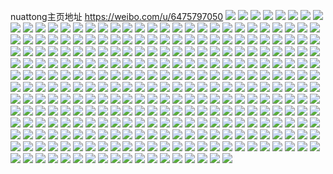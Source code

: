 nuattong主页地址 https://weibo.com/u/6475797050 
![](https://wx4.sinaimg.cn/mw2000/0074fMDwly1h87cdt4ybkj30wh1o5k8w.jpg) 
![](https://wx4.sinaimg.cn/mw2000/0074fMDwly1h83rzdjl3fj31sc2ds4qq.jpg) 
![](https://wx4.sinaimg.cn/mw2000/0074fMDwgy1h7yw7zzwq1j327p2y9b2a.jpg) 
![](https://wx4.sinaimg.cn/mw2000/0074fMDwgy1h7yw7xpmo4j31sc2dskjl.jpg) 
![](https://wx4.sinaimg.cn/mw2000/0074fMDwgy1h7yw80zvtyj328b2z3qv5.jpg) 
![](https://wx4.sinaimg.cn/mw2000/0074fMDwgy1h7ufznj3ymj31wi2knnao.jpg) 
![](https://wx4.sinaimg.cn/mw2000/0074fMDwgy1h7r2tng595j31o0280hdu.jpg) 
![](https://wx4.sinaimg.cn/mw2000/0074fMDwgy1h7pg9potc2j31lu280b29.jpg) 
![](https://wx4.sinaimg.cn/mw2000/0074fMDwgy1h7pga3d9j0j31mt280qv5.jpg) 
![](https://wx4.sinaimg.cn/mw2000/0074fMDwgy1h7pg9hfwb1j31o0280qv5.jpg) 
![](https://wx4.sinaimg.cn/mw2000/0074fMDwgy1h7pga7tlb9j30uv1c3k0w.jpg) 
![](https://wx4.sinaimg.cn/mw2000/0074fMDwgy1h7jo1swgtlj31o0280qv5.jpg) 
![](https://wx4.sinaimg.cn/mw2000/0074fMDwgy1h7jo1vc3bwj31o0280hdt.jpg) 
![](https://wx4.sinaimg.cn/mw2000/0074fMDwgy1h7jo1xuhwkj31o0280u0x.jpg) 
![](https://wx4.sinaimg.cn/mw2000/0074fMDwgy1h7jo20jl2hj31o0280npd.jpg) 
![](https://wx4.sinaimg.cn/mw2000/0074fMDwgy1h7f5onx3x0j31o0280n07.jpg) 
![](https://wx4.sinaimg.cn/mw2000/0074fMDwgy1h7f5ortekbj32ov2c0b2b.jpg) 
![](https://wx4.sinaimg.cn/mw2000/0074fMDwgy1h7aok7modlj31sc2dshdt.jpg) 
![](https://wx4.sinaimg.cn/mw2000/0074fMDwgy1h786xuijkoj31o01o01ky.jpg) 
![](https://wx4.sinaimg.cn/mw2000/0074fMDwgy1h786y10gvvj31o01o07wi.jpg) 
![](https://wx4.sinaimg.cn/mw2000/0074fMDwgy1h758cuqw00j329c33z4qr.jpg) 
![](https://wx4.sinaimg.cn/mw2000/0074fMDwgy1h758cyuxwmj329c33ztu8.jpg) 
![](https://wx4.sinaimg.cn/mw2000/0074fMDwgy1h758d1tgnsj32c0340u10.jpg) 
![](https://wx4.sinaimg.cn/mw2000/0074fMDwgy1h72fs1y0ubj32bq35sx6q.jpg) 
![](https://wx4.sinaimg.cn/mw2000/0074fMDwgy1h72fs2s6k2j31sa29ikjl.jpg) 
![](https://wx4.sinaimg.cn/mw2000/0074fMDwgy1h72fs42vyyj327s2wwb2a.jpg) 
![](https://wx4.sinaimg.cn/mw2000/0074fMDwly1h5y673i04tj31sc2ds4qq.jpg) 
![](https://wx4.sinaimg.cn/mw2000/0074fMDwly1h5y6755rbfj32c03404qr.jpg) 
![](https://wx4.sinaimg.cn/mw2000/0074fMDwly1h5y6768rhdj316o1kwb29.jpg) 
![](https://wx4.sinaimg.cn/mw2000/0074fMDwly1h5mge3v4anj31sc2ds1kx.jpg) 
![](https://wx4.sinaimg.cn/mw2000/0074fMDwly1h5mge4jvjej31sc2af7wh.jpg) 
![](https://wx4.sinaimg.cn/mw2000/0074fMDwly1h5mge3a08xj31sc2dsb29.jpg) 
![](https://wx4.sinaimg.cn/mw2000/0074fMDwly1h5mge5hh05j31sc2dse81.jpg) 
![](https://wx4.sinaimg.cn/mw2000/0074fMDwly1h5calehyvbj30wi1ycx2r.jpg) 
![](https://wx4.sinaimg.cn/mw2000/0074fMDwly1h5calckb2ej30wi1yce7h.jpg) 
![](https://wx4.sinaimg.cn/mw2000/0074fMDwly1h5calg7umoj30wi1yce67.jpg) 
![](https://wx4.sinaimg.cn/mw2000/0074fMDwly1h5cali2p4pj30wi1ycayu.jpg) 
![](https://wx4.sinaimg.cn/mw2000/0074fMDwly1h510jfl22oj30wi1yc4qp.jpg) 
![](https://wx4.sinaimg.cn/mw2000/0074fMDwly1h510jgko7xj30wi1yctrk.jpg) 
![](https://wx4.sinaimg.cn/mw2000/0074fMDwly1h4y7g7srdyj32801o0hdt.jpg) 
![](https://wx4.sinaimg.cn/mw2000/0074fMDwly1h4y7g3shvoj31xe1o0b29.jpg) 
![](https://wx4.sinaimg.cn/mw2000/0074fMDwly1h4tftu4uavj31sc2ds7wi.jpg) 
![](https://wx4.sinaimg.cn/mw2000/0074fMDwly1h4tftxgojqj31o0280npe.jpg) 
![](https://wx4.sinaimg.cn/mw2000/0074fMDwly1h4tftsx373j31o02804qq.jpg) 
![](https://wx4.sinaimg.cn/mw2000/0074fMDwly1h4tftz131vj31o02804qq.jpg) 
![](https://wx4.sinaimg.cn/mw2000/0074fMDwly1h4hw4hrpjij33402c0e81.jpg) 
![](https://wx4.sinaimg.cn/mw2000/0074fMDwly1h4hw4o0pzyj31o0280x6q.jpg) 
![](https://wx4.sinaimg.cn/mw2000/0074fMDwly1h4hw4q7jotj33402c07wj.jpg) 
![](https://wx4.sinaimg.cn/mw2000/0074fMDwly1h4hw4unvumj31o0280npe.jpg) 
![](https://wx4.sinaimg.cn/mw2000/0074fMDwly1h4hw4w2gxxj33402c0hdt.jpg) 
![](https://wx4.sinaimg.cn/mw2000/0074fMDwly1h4hw4x545aj33412c0qv5.jpg) 
![](https://wx4.sinaimg.cn/mw2000/0074fMDwly1h4hw53iwbdj31yn2qme81.jpg) 
![](https://wx4.sinaimg.cn/mw2000/0074fMDwly1h4ekjk1vuwj31o0280qv5.jpg) 
![](https://wx4.sinaimg.cn/mw2000/0074fMDwly1h4ekjlc6f2j31o0280u0x.jpg) 
![](https://wx4.sinaimg.cn/mw2000/0074fMDwly1h4c6phm8foj31o02801kx.jpg) 
![](https://wx4.sinaimg.cn/mw2000/0074fMDwly1h4c6ph1d1mj30lc0sg103.jpg) 
![](https://wx4.sinaimg.cn/mw2000/0074fMDwly1h4c6pijhibj31o02807wh.jpg) 
![](https://wx4.sinaimg.cn/mw2000/0074fMDwly1h4c6pjg16sj32801o0kjm.jpg) 
![](https://wx4.sinaimg.cn/mw2000/0074fMDwly1h4c6pkj5wuj31o0280kjm.jpg) 
![](https://wx4.sinaimg.cn/mw2000/0074fMDwly1h47frec2uxj31hu256b29.jpg) 
![](https://wx4.sinaimg.cn/mw2000/0074fMDwly1h47frfc327j31md280e81.jpg) 
![](https://wx4.sinaimg.cn/mw2000/0074fMDwly1h47frgg2q9j31o0280e81.jpg) 
![](https://wx4.sinaimg.cn/mw2000/0074fMDwly1h47frhnrtvj31o0280b29.jpg) 
![](https://wx4.sinaimg.cn/mw2000/0074fMDwly1h459cei44wj31gt1yfx5u.jpg) 
![](https://wx4.sinaimg.cn/mw2000/0074fMDwly1h459cfgchtj31o02807wh.jpg) 
![](https://wx4.sinaimg.cn/mw2000/0074fMDwly1h459cgfeoqj32801o04qq.jpg) 
![](https://wx4.sinaimg.cn/mw2000/0074fMDwly1h459chjp2hj32801o0e81.jpg) 
![](https://wx4.sinaimg.cn/mw2000/0074fMDwly1h4339k2t0jj31m225fhdt.jpg) 
![](https://wx4.sinaimg.cn/mw2000/0074fMDwly1h4339rae1cj327z1nzb29.jpg) 
![](https://wx4.sinaimg.cn/mw2000/0074fMDwly1h4339sg0tdj32801o0e81.jpg) 
![](https://wx4.sinaimg.cn/mw2000/0074fMDwly1h3nz13kwymj30wi1kxam5.jpg) 
![](https://wx4.sinaimg.cn/mw2000/0074fMDwly1h3nz1xrdawj32c0340e82.jpg) 
![](https://wx4.sinaimg.cn/mw2000/0074fMDwly1h3kf108cgrj31o0280kjn.jpg) 
![](https://wx4.sinaimg.cn/mw2000/0074fMDwly1h3kf12tv6rj31k31k3qv5.jpg) 
![](https://wx4.sinaimg.cn/mw2000/0074fMDwly1h3i2wk7rtaj32c0340b2a.jpg) 
![](https://wx4.sinaimg.cn/mw2000/0074fMDwgy1h3desnpog1j31o0280npd.jpg) 
![](https://wx4.sinaimg.cn/mw2000/0074fMDwgy1h3a18xlf43j31t22pm7jm.jpg) 
![](https://wx4.sinaimg.cn/mw2000/0074fMDwgy1h3a1905l45j32801o0npe.jpg) 
![](https://wx4.sinaimg.cn/mw2000/0074fMDwgy1h3a1925tlsj31o0280b29.jpg) 
![](https://wx4.sinaimg.cn/mw2000/0074fMDwgy1h3a18wyr3sj31o0280qv6.jpg) 
![](https://wx4.sinaimg.cn/mw2000/0074fMDwgy1h36ggm50jzj32c03407wk.jpg) 
![](https://wx4.sinaimg.cn/mw2000/0074fMDwgy1h36ggmzm32j32c0340kjl.jpg) 
![](https://wx4.sinaimg.cn/mw2000/0074fMDwgy1h36ggijfy5j32c0340e82.jpg) 
![](https://wx4.sinaimg.cn/mw2000/0074fMDwgy1h36ggod2dlj32c03404qr.jpg) 
![](https://wx4.sinaimg.cn/mw2000/0074fMDwgy1h30rv40lyjj31o0280b2a.jpg) 
![](https://wx4.sinaimg.cn/mw2000/0074fMDwgy1h30ruztqjdj32c0340kjn.jpg) 
![](https://wx4.sinaimg.cn/mw2000/0074fMDwgy1h30rv7bcozj32801o07wi.jpg) 
![](https://wx4.sinaimg.cn/mw2000/0074fMDwgy1h30rvudz1kj32c0340npe.jpg) 
![](https://wx4.sinaimg.cn/mw2000/0074fMDwgy1h30rvdmbpwj32c03404qr.jpg) 
![](https://wx4.sinaimg.cn/mw2000/0074fMDwgy1h30rvy1kzfj31o02807wi.jpg) 
![](https://wx4.sinaimg.cn/mw2000/0074fMDwgy1h2zl3inrfhj31o0280npd.jpg) 
![](https://wx4.sinaimg.cn/mw2000/0074fMDwgy1h2zl3thmd0j31o02801kz.jpg) 
![](https://wx4.sinaimg.cn/mw2000/0074fMDwgy1h2zl3l8acbj31o0280hdt.jpg) 
![](https://wx4.sinaimg.cn/mw2000/0074fMDwgy1h2zl3nplsfj31o02807wi.jpg) 
![](https://wx4.sinaimg.cn/mw2000/0074fMDwgy1h2zl3gbx7jj32c033zx6q.jpg) 
![](https://wx4.sinaimg.cn/mw2000/0074fMDwgy1h2zl3qjdagj31o0280hdu.jpg) 
![](https://wx4.sinaimg.cn/mw2000/0074fMDwgy1h2qji06kkej30sg0saq62.jpg) 
![](https://wx4.sinaimg.cn/mw2000/0074fMDwgy1h2ofqxa231j32c0340kjm.jpg) 
![](https://wx4.sinaimg.cn/mw2000/0074fMDwgy1h2ofrsmk6nj32c0340u0z.jpg) 
![](https://wx4.sinaimg.cn/mw2000/0074fMDwgy1h2ofr2wi5rj32c03404qq.jpg) 
![](https://wx4.sinaimg.cn/mw2000/0074fMDwgy1h2ofrjsj28j32c0340hdw.jpg) 
![](https://wx4.sinaimg.cn/mw2000/0074fMDwgy1h2ofr8yv03j32c0340b2b.jpg) 
![](https://wx4.sinaimg.cn/mw2000/0074fMDwgy1h2ofrwl292j32a231eu0z.jpg) 
![](https://wx4.sinaimg.cn/mw2000/0074fMDwgy1h24o34d8jxj30wi1ldwsw.jpg) 
![](https://wx4.sinaimg.cn/mw2000/0074fMDwgy1h24o33b7t5j30wi0i043a.jpg) 
![](https://wx4.sinaimg.cn/mw2000/0074fMDwgy1h24o31qv9qj30wi1lhb29.jpg) 
![](https://wx4.sinaimg.cn/mw2000/0074fMDwgy1h1xg1zinjrj31o0280qv6.jpg) 
![](https://wx4.sinaimg.cn/mw2000/0074fMDwgy1h1xg24mh75j31o0280u0y.jpg) 
![](https://wx4.sinaimg.cn/mw2000/0074fMDwgy1h1xg1v6pqrj31o0280npe.jpg) 
![](https://wx4.sinaimg.cn/mw2000/0074fMDwgy1h1oagu259dj31o0280b29.jpg) 
![](https://wx4.sinaimg.cn/mw2000/0074fMDwgy1h1oagvu3hqj32801o07wh.jpg) 
![](https://wx4.sinaimg.cn/mw2000/0074fMDwgy1h1oagy3o12j31o0280b2a.jpg) 
![](https://wx4.sinaimg.cn/mw2000/0074fMDwgy1h1oah0taquj31o0280b2a.jpg) 
![](https://wx4.sinaimg.cn/mw2000/0074fMDwgy1h1e8u00jm3j32c0340e82.jpg) 
![](https://wx4.sinaimg.cn/mw2000/0074fMDwgy1h1e8u0vuexj32c0340e81.jpg) 
![](https://wx4.sinaimg.cn/mw2000/0074fMDwgy1h1e8u3eco3j31o0280npd.jpg) 
![](https://wx4.sinaimg.cn/mw2000/0074fMDwgy1h0hxgclbe9j31o02804qq.jpg) 
![](https://wx4.sinaimg.cn/mw2000/0074fMDwgy1h0hxg9rcdmj31o0280kjl.jpg) 
![](https://wx4.sinaimg.cn/mw2000/0074fMDwgy1h0hxgf7tljj31o0280b2a.jpg) 
![](https://wx4.sinaimg.cn/mw2000/0074fMDwgy1h0hxghfbwxj31o0280npd.jpg) 
![](https://wx4.sinaimg.cn/mw2000/0074fMDwgy1h0e6wjx7yuj31o02801ky.jpg) 
![](https://wx4.sinaimg.cn/mw2000/0074fMDwgy1h0e6wodqepj31o0280npd.jpg) 
![](https://wx4.sinaimg.cn/mw2000/0074fMDwgy1h0e6wqigscj31o0280u0x.jpg) 
![](https://wx4.sinaimg.cn/mw2000/0074fMDwgy1h0e6wmdol4j31o0280u0x.jpg) 
![](https://wx4.sinaimg.cn/mw2000/0074fMDwgy1h0ckj1j9qcj31o0280b2a.jpg) 
![](https://wx4.sinaimg.cn/mw2000/0074fMDwgy1h0ckj4uirjj31o0280e81.jpg) 
![](https://wx4.sinaimg.cn/mw2000/0074fMDwgy1h0ckj83ivgj31o0280u0x.jpg) 
![](https://wx4.sinaimg.cn/mw2000/0074fMDwgy1h0ckiyl9oyj31o02801ky.jpg) 
![](https://wx4.sinaimg.cn/mw2000/0074fMDwgy1h02mlegfx7j32c0340npe.jpg) 
![](https://wx4.sinaimg.cn/mw2000/0074fMDwgy1gzsvoc2ls5j31o02801ky.jpg) 
![](https://wx4.sinaimg.cn/mw2000/0074fMDwgy1gzsvogf1c8j31sc2dsx6q.jpg) 
![](https://wx4.sinaimg.cn/mw2000/0074fMDwgy1gzsvohoj3ej31sc2ds4qq.jpg) 
![](https://wx4.sinaimg.cn/mw2000/0074fMDwgy1gzsvolq9ixj31sc2dskjl.jpg) 
![](https://wx4.sinaimg.cn/mw2000/0074fMDwgy1gzsvokwh81j32801o01ky.jpg) 
![](https://wx4.sinaimg.cn/mw2000/0074fMDwgy1gzavsmn9f2j31o0280qv6.jpg) 
![](https://wx4.sinaimg.cn/mw2000/0074fMDwgy1gzavswwoumj320m2rme82.jpg) 
![](https://wx4.sinaimg.cn/mw2000/0074fMDwgy1gywkrg8zgqj31o0280u0y.jpg) 
![](https://wx4.sinaimg.cn/mw2000/0074fMDwgy1gywkrx0lnzj31o0280npd.jpg) 
![](https://wx4.sinaimg.cn/mw2000/0074fMDwgy1gywkrcxiwaj31o0280qv6.jpg) 
![](https://wx4.sinaimg.cn/mw2000/0074fMDwgy1gywkrjj7h2j31o0280u0y.jpg) 
![](https://wx4.sinaimg.cn/mw2000/0074fMDwgy1gywksd2bayj315o334e82.jpg) 
![](https://wx4.sinaimg.cn/mw2000/0074fMDwgy1gywkrmr8rvj31o02801kz.jpg) 
![](https://wx4.sinaimg.cn/mw2000/0074fMDwgy1gywkrpsb95j31o0280qv6.jpg) 
![](https://wx4.sinaimg.cn/mw2000/0074fMDwgy1gywks8m5d3j32c0340hdv.jpg) 
![](https://wx4.sinaimg.cn/mw2000/0074fMDwgy1gywkrsqtiqj31o0280npe.jpg) 
![](https://wx4.sinaimg.cn/mw2000/0074fMDwgy1gyt7b4hlstj315o334x6p.jpg) 
![](https://wx4.sinaimg.cn/mw2000/0074fMDwgy1gyt7b2ho82j315o1qi7wh.jpg) 
![](https://wx4.sinaimg.cn/mw2000/0074fMDwgy1gyklzqcqm4j31o02807wi.jpg) 
![](https://wx4.sinaimg.cn/mw2000/0074fMDwgy1gyklzsdgljj31o02804qq.jpg) 
![](https://wx4.sinaimg.cn/mw2000/0074fMDwgy1gy1ybawi1vj31sc2dsqv6.jpg) 
![](https://wx4.sinaimg.cn/mw2000/0074fMDwgy1gy1ybdqwzzj31sc2dsnpe.jpg) 
![](https://wx4.sinaimg.cn/mw2000/0074fMDwgy1gxr7kreiclj31o02801ky.jpg) 
![](https://wx4.sinaimg.cn/mw2000/0074fMDwgy1gxr7km8yvwj31o0280npe.jpg) 
![](https://wx4.sinaimg.cn/mw2000/0074fMDwgy1gxr7kom8rxj31o0280u0x.jpg) 
![](https://wx4.sinaimg.cn/mw2000/0074fMDwgy1gxr7khdnmbj31o0280e34.jpg) 
![](https://wx4.sinaimg.cn/mw2000/0074fMDwgy1gxr7ksr5ykj31o02807wi.jpg) 
![](https://wx4.sinaimg.cn/mw2000/0074fMDwgy1gxmdzzmsrsj31sc2ds7wj.jpg) 
![](https://wx4.sinaimg.cn/mw2000/0074fMDwgy1gxme00rurcj31lx2s4npd.jpg) 
![](https://wx4.sinaimg.cn/mw2000/0074fMDwgy1gxmdzy5wjfj31sc2dsb2a.jpg) 
![](https://wx4.sinaimg.cn/mw2000/0074fMDwgy1gx8jqrpjt5j31o0280u0x.jpg) 
![](https://wx4.sinaimg.cn/mw2000/0074fMDwgy1gx8jqpps7tj31o0280qv5.jpg) 
![](https://wx4.sinaimg.cn/mw2000/0074fMDwgy1gx4yf3hkahj32c0340npe.jpg) 
![](https://wx4.sinaimg.cn/mw2000/0074fMDwgy1gx4yfojjmij32c0340b2a.jpg) 
![](https://wx4.sinaimg.cn/mw2000/0074fMDwgy1gwz6emnrc8j33402c01kz.jpg) 
![](https://wx4.sinaimg.cn/mw2000/0074fMDwgy1gwz6f8cax8j32c0340npe.jpg) 
![](https://wx4.sinaimg.cn/mw2000/0074fMDwgy1gwuvtxlultj32c0340qv6.jpg) 
![](https://wx4.sinaimg.cn/mw2000/0074fMDwgy1gwuvu1yyidj32c0340kjm.jpg) 
![](https://wx4.sinaimg.cn/mw2000/0074fMDwgy1gwuvu5v2s5j32c0340e82.jpg) 
![](https://wx4.sinaimg.cn/mw2000/0074fMDwgy1gwuvu9w1r6j32c0340b2a.jpg) 
![](https://wx4.sinaimg.cn/mw2000/0074fMDwgy1gwuvvni9s1j32c0340u0y.jpg) 
![](https://wx4.sinaimg.cn/mw2000/0074fMDwgy1gwuvuj4gckj33402c0qv6.jpg) 
![](https://wx4.sinaimg.cn/mw2000/0074fMDwgy1gwuvunwd1dj33402c0qv6.jpg) 
![](https://wx4.sinaimg.cn/mw2000/0074fMDwgy1gwuvusjye5j32c0340npe.jpg) 
![](https://wx4.sinaimg.cn/mw2000/0074fMDwgy1gwuvuwz2ojj32c0340qv6.jpg) 
![](https://wx4.sinaimg.cn/mw2000/0074fMDwgy1gwuvv0xhy9j32c0340hdu.jpg) 
![](https://wx4.sinaimg.cn/mw2000/0074fMDwgy1gwuvv8105bj32c0340npe.jpg) 
![](https://wx4.sinaimg.cn/mw2000/0074fMDwgy1gwuvviwu2oj32c0340u0y.jpg) 
![](https://wx4.sinaimg.cn/mw2000/0074fMDwgy1gwuvvdqavdj32c0340qv6.jpg) 
![](https://wx4.sinaimg.cn/mw2000/0074fMDwgy1gwuvue20tfj32c0340npe.jpg) 
![](https://wx4.sinaimg.cn/mw2000/0074fMDwgy1gwrqi0r4snj32c0340qv8.jpg) 
![](https://wx4.sinaimg.cn/mw2000/0074fMDwgy1gwrqhvg1z5j32c03407wi.jpg) 
![](https://wx4.sinaimg.cn/mw2000/0074fMDwgy1gwrqi1sjhzj317r1mce1s.jpg) 
![](https://wx4.sinaimg.cn/mw2000/0074fMDwgy1gwqfkyf1aqj31sc2ds4qq.jpg) 
![](https://wx4.sinaimg.cn/mw2000/0074fMDwgy1gwqfl0jjeuj31sc2dsb2a.jpg) 
![](https://wx4.sinaimg.cn/mw2000/0074fMDwgy1gwqfl2vwgoj31sc2dsx6p.jpg) 
![](https://wx4.sinaimg.cn/mw2000/0074fMDwgy1gwqfl5etnmj33402c04qr.jpg) 
![](https://wx4.sinaimg.cn/mw2000/0074fMDwgy1gwqfkw5wokj33402c0qv6.jpg) 
![](https://wx4.sinaimg.cn/mw2000/0074fMDwgy1gwqfl7q7jxj31sc2dsx6p.jpg) 
![](https://wx4.sinaimg.cn/mw2000/0074fMDwgy1gwhznsu456j31sc2dsb2a.jpg) 
![](https://wx4.sinaimg.cn/mw2000/0074fMDwgy1gwhznxrnmcj33402c0npf.jpg) 
![](https://wx4.sinaimg.cn/mw2000/0074fMDwgy1gwhznv90bdj31sc2ds1ky.jpg) 
![](https://wx4.sinaimg.cn/mw2000/0074fMDwgy1gwhznr2g5zj31sc2dshdt.jpg) 
![](https://wx4.sinaimg.cn/mw2000/0074fMDwgy1gwhzo1f4noj32c0340hdu.jpg) 
![](https://wx4.sinaimg.cn/mw2000/0074fMDwgy1gwhzo03rxzj31sc2dsu0y.jpg) 
![](https://wx4.sinaimg.cn/mw2000/0074fMDwgy1gwhzod4u23j33402c04qr.jpg) 
![](https://wx4.sinaimg.cn/mw2000/0074fMDwgy1gwhzobet7rj33402c0u0x.jpg) 
![](https://wx4.sinaimg.cn/mw2000/0074fMDwgy1gwhzofhxncj33402c0qv6.jpg) 
![](https://wx4.sinaimg.cn/mw2000/0074fMDwgy1gwa0egiijwj31sc2ds7wi.jpg) 
![](https://wx4.sinaimg.cn/mw2000/0074fMDwgy1gwa0ejzsi8j31sc2dsqv5.jpg) 
![](https://wx4.sinaimg.cn/mw2000/0074fMDwgy1gwa0eia3zxj31sc2ds4qq.jpg) 
![](https://wx4.sinaimg.cn/mw2000/0074fMDwgy1gvriay0e9pj61sc2ds7wi02.jpg) 
![](https://wx4.sinaimg.cn/mw2000/0074fMDwgy1gvriczg1lmj61sc2dsqv502.jpg) 
![](https://wx4.sinaimg.cn/mw2000/0074fMDwgy1gvrib047r8j61sc2ds4qq02.jpg) 
![](https://wx4.sinaimg.cn/mw2000/0074fMDwgy1gvoxi2jtz6j61o02801ky02.jpg) 
![](https://wx4.sinaimg.cn/mw2000/0074fMDwgy1gvoxi9bvelj61o0280qv502.jpg) 
![](https://wx4.sinaimg.cn/mw2000/0074fMDwgy1gvoxi610d3j61o0280x6p02.jpg) 
![](https://wx4.sinaimg.cn/mw2000/0074fMDwgy1gvoxiac4g7j61o0280hdt02.jpg) 
![](https://wx4.sinaimg.cn/mw2000/0074fMDwgy1gvoxhzx5y9j61o02801ky02.jpg) 
![](https://wx4.sinaimg.cn/mw2000/0074fMDwgy1gvoxibcl9ej61o0280hdt02.jpg) 
![](https://wx4.sinaimg.cn/mw2000/0074fMDwgy1gvcrz80bo7j61sc2dskjl02.jpg) 
![](https://wx4.sinaimg.cn/mw2000/0074fMDwgy1gvcrz9dcolj61sc2dse8102.jpg) 
![](https://wx4.sinaimg.cn/mw2000/0074fMDwgy1gv4tycwu9wj61sc2ds7wi02.jpg) 
![](https://wx4.sinaimg.cn/mw2000/0074fMDwgy1gv4tyelgi8j61sc2dsqv502.jpg) 
![](https://wx4.sinaimg.cn/mw2000/0074fMDwgy1gv4tyhg1b7j61sc2dse8102.jpg) 
![](https://wx4.sinaimg.cn/mw2000/0074fMDwgy1gv4tyiweg0j61sc2dsnpd02.jpg) 
![](https://wx4.sinaimg.cn/mw2000/0074fMDwgy1gv4tz2gmi5j62c0340x6p02.jpg) 
![](https://wx4.sinaimg.cn/mw2000/0074fMDwgy1gv4tyg3g0lj61sc2dsu0x02.jpg) 
![](https://wx4.sinaimg.cn/mw2000/0074fMDwgy1gv4tzm7vhoj61sc2ds7wj02.jpg) 
![](https://wx4.sinaimg.cn/mw2000/0074fMDwgy1gv4tzs8fczj61sc2ds1ky02.jpg) 
![](https://wx4.sinaimg.cn/mw2000/0074fMDwgy1gv4tzpeizsj61sc2ds7wj02.jpg) 
![](https://wx4.sinaimg.cn/mw2000/0074fMDwgy1gv4u134ikdj61sc2dshdu02.jpg) 
![](https://wx4.sinaimg.cn/mw2000/0074fMDwgy1gv4u15luupj61sc2ds1ky02.jpg) 
![](https://wx4.sinaimg.cn/mw2000/0074fMDwgy1gv4u1a6xdfj61sc2dse8202.jpg) 
![](https://wx4.sinaimg.cn/mw2000/0074fMDwgy1gv2dc4bkdoj62c0340x6q02.jpg) 
![](https://wx4.sinaimg.cn/mw2000/0074fMDwgy1gv2dbzk5bjj61o0280x6p02.jpg) 
![](https://wx4.sinaimg.cn/mw2000/0074fMDwgy1gv2dce7x8tj62c0340npf02.jpg) 
![](https://wx4.sinaimg.cn/mw2000/0074fMDwgy1gv2dcafwgyj62c0340u0z02.jpg) 
![](https://wx4.sinaimg.cn/mw2000/0074fMDwgy1gv2dc74iapj62c0340b2b02.jpg) 
![](https://wx4.sinaimg.cn/mw2000/0074fMDwgy1gv2dch43fvj62c03407wj02.jpg) 
![](https://wx4.sinaimg.cn/mw2000/0074fMDwgy1gv2dckoiecj62c0340kjo02.jpg) 
![](https://wx4.sinaimg.cn/mw2000/0074fMDwgy1gv2dc1n3z4j61o0280e8202.jpg) 
![](https://wx4.sinaimg.cn/mw2000/0074fMDwgy1gv2dco9djbj62c03407wj02.jpg) 
![](https://wx4.sinaimg.cn/mw2000/0074fMDwgy1gv2dcstybrj62c0340nph02.jpg) 
![](https://wx4.sinaimg.cn/mw2000/0074fMDwgy1gv2dctxv6mj62c0340e8102.jpg) 
![](https://wx4.sinaimg.cn/mw2000/0074fMDwgy1gv2dcvr65bj62c03404qq02.jpg) 
![](https://wx4.sinaimg.cn/mw2000/0074fMDwgy1gv2dbwvqlpj62c03407wi02.jpg) 
![](https://wx4.sinaimg.cn/mw2000/0074fMDwgy1gv2dcz0o3vj62c0340qv602.jpg) 
![](https://wx4.sinaimg.cn/mw2000/0074fMDwgy1gv2dd1q81vj62c0340hdu02.jpg) 
![](https://wx4.sinaimg.cn/mw2000/0074fMDwgy1guyux34y6aj61sc2dsnpd02.jpg) 
![](https://wx4.sinaimg.cn/mw2000/0074fMDwgy1guyux77oquj61sc2dsnpd02.jpg) 
![](https://wx4.sinaimg.cn/mw2000/0074fMDwgy1guyux8yeggj61sc2dsnpd02.jpg) 
![](https://wx4.sinaimg.cn/mw2000/0074fMDwgy1guyuygvrpnj62c0340b2b02.jpg) 
![](https://wx4.sinaimg.cn/mw2000/0074fMDwgy1guyv3iz6e8j61yc0wihdu02.jpg) 
![](https://wx4.sinaimg.cn/mw2000/0074fMDwgy1guyv391m56j62c0340kjm02.jpg) 
![](https://wx4.sinaimg.cn/mw2000/0074fMDwgy1guyuzkaiubj61sc2dsnpd02.jpg) 
![](https://wx4.sinaimg.cn/mw2000/0074fMDwgy1guyux4tjtyj61sc2dsqv502.jpg) 
![](https://wx4.sinaimg.cn/mw2000/0074fMDwgy1guyv0axltyj61o0280npd02.jpg) 
![](https://wx4.sinaimg.cn/mw2000/0074fMDwgy1gurz529brij62c03401kz02.jpg) 
![](https://wx4.sinaimg.cn/mw2000/0074fMDwgy1gungqbbrfij61sc2ds1ky02.jpg) 
![](https://wx4.sinaimg.cn/mw2000/0074fMDwgy1gungqcwzbuj61sc2dshdt02.jpg) 
![](https://wx4.sinaimg.cn/mw2000/0074fMDwgy1gungq99r5bj61o0280qv502.jpg) 
![](https://wx4.sinaimg.cn/mw2000/0074fMDwgy1gungqfbowij62c0340x6q02.jpg) 
![](https://wx4.sinaimg.cn/mw2000/0074fMDwgy1guf39kv0w9j60pq04mdfz02.jpg) 
![](https://wx4.sinaimg.cn/mw2000/0074fMDwgy1guf39l5xhpj60n00udabx02.jpg) 
![](https://wx4.sinaimg.cn/mw2000/0074fMDwgy1guch7sv0grj62c03401l002.jpg) 
![](https://wx4.sinaimg.cn/mw2000/0074fMDwgy1guch7utb7fj62c0340kjm02.jpg) 
![](https://wx4.sinaimg.cn/mw2000/0074fMDwgy1guch8l20qij60xc3pcnpd02.jpg) 
![](https://wx4.sinaimg.cn/mw2000/0074fMDwgy1guch7x0o9zj62c0340hdu02.jpg) 
![](https://wx4.sinaimg.cn/mw2000/0074fMDwgy1guch7yq1z6j62c0340kjl02.jpg) 
![](https://wx4.sinaimg.cn/mw2000/0074fMDwgy1guch80m0fkj63402c0u0x02.jpg) 
![](https://wx4.sinaimg.cn/mw2000/0074fMDwgy1guch84z70ej62c0340qv702.jpg) 
![](https://wx4.sinaimg.cn/mw2000/0074fMDwgy1guch8jrgyij62c03401l002.jpg) 
![](https://wx4.sinaimg.cn/mw2000/0074fMDwgy1guch88cs9hj62c0340b2b02.jpg) 
![](https://wx4.sinaimg.cn/mw2000/0074fMDwgy1guch8c09d7j62c03404qr02.jpg) 
![](https://wx4.sinaimg.cn/mw2000/0074fMDwgy1guch8u4f3qj62c0340qv702.jpg) 
![](https://wx4.sinaimg.cn/mw2000/0074fMDwgy1guch8evp5bj61sc2dshdu02.jpg) 
![](https://wx4.sinaimg.cn/mw2000/0074fMDwgy1guch8mbkjoj615o334qv502.jpg) 
![](https://wx4.sinaimg.cn/mw2000/0074fMDwgy1guch8wfx0uj62c0340kjm02.jpg) 
![](https://wx4.sinaimg.cn/mw2000/0074fMDwgy1guch8nlua3j615o334u0x02.jpg) 
![](https://wx4.sinaimg.cn/mw2000/0074fMDwgy1guch9021cyj61o02801ky02.jpg) 
![](https://wx4.sinaimg.cn/mw2000/0074fMDwgy1guch8ojvgcj60xc35w7wh02.jpg) 
![](https://wx4.sinaimg.cn/mw2000/0074fMDwgy1guch8phocyj60xc3bg7wh02.jpg) 
![](https://wx4.sinaimg.cn/mw2000/0074fMDwgy1guba7i5k4oj63402c0b2b02.jpg) 
![](https://wx4.sinaimg.cn/mw2000/0074fMDwgy1guba7x5f6tj62c0340qv702.jpg) 
![](https://wx4.sinaimg.cn/mw2000/0074fMDwgy1guba7kpksxj63402c01kz02.jpg) 
![](https://wx4.sinaimg.cn/mw2000/0074fMDwgy1guba7myi7hj63402c07wj02.jpg) 
![](https://wx4.sinaimg.cn/mw2000/0074fMDwgy1guba7s7x9jj62c0340u0z02.jpg) 
![](https://wx4.sinaimg.cn/mw2000/0074fMDwgy1guba7phhn5j63402c07wj02.jpg) 
![](https://wx4.sinaimg.cn/mw2000/0074fMDwgy1guba7g4wyej615o24yqsn02.jpg) 
![](https://wx4.sinaimg.cn/mw2000/0074fMDwgy1gu9d1l453ij61sc2dse8102.jpg) 
![](https://wx4.sinaimg.cn/mw2000/0074fMDwgy1gu9d1mr433j63402c0b2a02.jpg) 
![](https://wx4.sinaimg.cn/mw2000/0074fMDwgy1gu9d1pt4igj61o0280u0y02.jpg) 
![](https://wx4.sinaimg.cn/mw2000/0074fMDwgy1gu9d1secs9j61sc2dsu0y02.jpg) 
![](https://wx4.sinaimg.cn/mw2000/0074fMDwgy1gu9d1vp01oj628o2zlu0x02.jpg) 
![](https://wx4.sinaimg.cn/mw2000/0074fMDwgy1gu9d1ucgc5j61o0280u0x02.jpg) 
![](https://wx4.sinaimg.cn/mw2000/0074fMDwgy1gu89pvnxfsj61sc2ds7wh02.jpg) 
![](https://wx4.sinaimg.cn/mw2000/0074fMDwgy1gu89pufy3nj63402c0x6p02.jpg) 
![](https://wx4.sinaimg.cn/mw2000/0074fMDwgy1gu89pxcne0j63402c04qq02.jpg) 
![](https://wx4.sinaimg.cn/mw2000/0074fMDwgy1gu89pyq4bqj61sc2dsnpd02.jpg) 
![](https://wx4.sinaimg.cn/mw2000/0074fMDwly1gtqpx0ox4pj32c0340kjl.jpg) 
![](https://wx4.sinaimg.cn/mw2000/0074fMDwly1gtqpx1z06rj31o0280b2a.jpg) 
![](https://wx4.sinaimg.cn/mw2000/0074fMDwly1gtqpx2usgfj32c0340hdt.jpg) 
![](https://wx4.sinaimg.cn/mw2000/0074fMDwly1gsuuv2155hj31qr2ds7wi.jpg) 
![](https://wx4.sinaimg.cn/mw2000/0074fMDwly1gsuuv49p1cj31r62dr7wi.jpg) 
![](https://wx4.sinaimg.cn/mw2000/0074fMDwly1gsuuv0a1vjj32c0340kjp.jpg) 
![](https://wx4.sinaimg.cn/mw2000/0074fMDwgy1gs2gc6vaocj32c03404qy.jpg) 
![](https://wx4.sinaimg.cn/mw2000/0074fMDwgy1gs2gccs4bwj32c03404qx.jpg) 
![](https://wx4.sinaimg.cn/mw2000/0074fMDwgy1gs2gcecb2rj32c0340qv6.jpg) 
![](https://wx4.sinaimg.cn/mw2000/0074fMDwgy1gs2gcfpgkbj32c0340b2a.jpg) 
![](https://wx4.sinaimg.cn/mw2000/0074fMDwgy1gs0qkutrh8j32c0340e8b.jpg) 
![](https://wx4.sinaimg.cn/mw2000/0074fMDwgy1gs0qkrq85qj33402c0qvc.jpg) 
